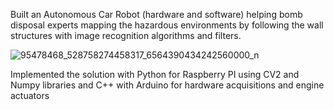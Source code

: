 Built an Autonomous Car Robot (hardware and software) helping bomb disposal experts mapping the hazardous environments by following the wall structures with image recognition algorithms and filters.

![95478468_528758274458317_6564390434242560000_n](https://github.com/hanganuvlad/Mapping-Robot/assets/160888433/86767d1b-d680-4b8c-bf6d-3fc2f71894c6)

Implemented the solution with Python for Raspberry PI using CV2 and Numpy libraries and C++ with Arduino for hardware acquisitions and engine actuators
